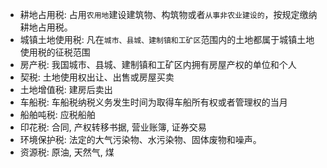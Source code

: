 - 耕地占用税: 占用`农用地`建设建筑物、构筑物或者`从事非农业建设的`，按规定缴纳耕地占用税。
- 城镇土地使用税: 凡在`城市、县城、建制镇和工矿区`范围内的土地都属于城镇土地使用税的征税范围
- 房产税: 我国城市、县城、建制镇和工矿区内拥有房屋产权的单位和个人
- 契税: 土地使用权出让、出售或房屋买卖
- 土地增值税: 建房后卖出
- 车船税: 车船税纳税义务发生时间为取得车船所有权或者管理权的当月
- 船舶吨税: 应税船舶
- 印花税: 合同, 产权转移书据, 营业账簿, 证券交易
- 环境保护税: 法定的大气污染物、水污染物、固体废物和噪声。
- 资源税: 原油, 天然气, 煤

































